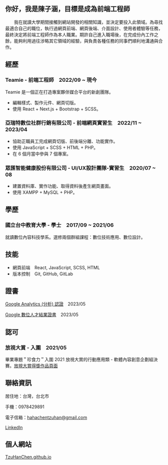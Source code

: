 <!--
**TzuHanChen/TzuHanChen** is a ✨ _special_ ✨ repository because its `README.md` (this file) appears on your GitHub profile.

Here are some ideas to get you started:

- 🔭 I’m currently working on ...
- 🌱 I’m currently learning ...
- 👯 I’m looking to collaborate on ...
- 🤔 I’m looking for help with ...
- 💬 Ask me about ...
- 📫 How to reach me: ...
- 😄 Pronouns: ...
- ⚡ Fun fact: ...
-->

## 你好，我是陳子涵，目標是成為前端工程師

　　我在就讀大學期間接觸到網站開發的相關知識，並決定要投入此領域。為尋找最適合自己的職位，執行過網頁前端、網頁後端、介面設計、使用者體驗等任務，最終決定將前端工程師作為本人職業。期許自己進入職場後，在完成份內工作之餘，能夠利用過往涉略其它領域的經驗，與負責各種任務的同事們順利地溝通與合作。

## 經歷

### Teamie - 前端工程師　2022/09 ~ 現今

Teamie 是一個正在打造專案夥伴媒合平台的新創團隊。

* 編輯樣式、製作元件、網頁切版。
* 使用 React + Next.js + Bootstrap + SCSS。

### 亞瑞特數位社群行銷有限公司 - 前端網頁實習生　2022/11 ~ 2023/04

* 協助正職員工完成網頁切版、前後端分離、功能實作。
* 使用 JavaScript + SCSS + HTML + PHP。
* 在 6 個月當中參與 7 個專案。

### 眾匯智能健康股份有限公司 - UI/UX設計團隊-實習生　2020/07 ~ 08

* 建置資料庫、實作功能、取得資料後產生網頁畫面。
* 使用 XAMPP + MySQL + PHP。

## 學歷

### 國立台中教育大學 - 學士　2017/09 ~ 2021/06

就讀數位內容科技學系。選修兩個群組課程：數位技術應用、數位設計。

## 技能

* 網頁前端　React, JavaScript, SCSS, HTML
* 版本控制　Git, GitHub, GitLab

## 證書

[Google Analytics (分析) 認證](https://www.credential.net/e8426561-bf2b-4951-816e-4bdfeeb6a6c7)　2023/05

[Google 數位人才結業證書](https://oss.uppmkt.com/202305/kep/cer3/ga4/YHhGjM.png)　2023/05

## 認可

### 放視大賞 - 入圍　2021/05

畢業專題＂珍食力＂入圍 2021 放視大賞的行動應用類 - 軟體內容創意企劃組決賽。[放視大賞得獎作品頁面](https://www.dcaward-vgw.org.tw/tw/onlineExhibition/winningWorks/detail/31427)

## 聯絡資訊

居住地：台灣，台北市

手機：0978429891

電子信箱：[hahachentzuhan@gmail.com](mailto:hahachentzuhan@gmail.com)

[LinkedIn](https://www.linkedin.com/in/tzuhanchen/)

## 個人網站

[TzuHanChen.github.io](https://github.com/TzuHanChen/TzuHanChen.github.io)
